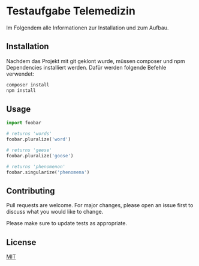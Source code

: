 # Testaufgabe Telemedizin

Im Folgendem alle Informationen zur Installation und zum Aufbau.

## Installation

Nachdem das Projekt mit git geklont wurde, müssen composer und npm Dependencies installiert werden. Dafür werden folgende Befehle verwendet:

```bash
composer install
npm install
```

## Usage

```python
import foobar

# returns 'words'
foobar.pluralize('word')

# returns 'geese'
foobar.pluralize('goose')

# returns 'phenomenon'
foobar.singularize('phenomena')
```

## Contributing

Pull requests are welcome. For major changes, please open an issue first
to discuss what you would like to change.

Please make sure to update tests as appropriate.

## License

[MIT](https://choosealicense.com/licenses/mit/)